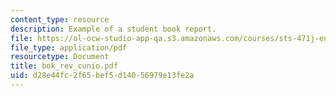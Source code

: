 ```yaml
---
content_type: resource
description: Example of a student book report.
file: https://ol-ocw-studio-app-qa.s3.amazonaws.com/courses/sts-471j-engineering-apollo-the-moon-project-as-a-complex-system-spring-2007/d28e44fc2f65bef5d14056979e13fe2a_bok_rev_cunio.pdf
file_type: application/pdf
resourcetype: Document
title: bok_rev_cunio.pdf
uid: d28e44fc-2f65-bef5-d140-56979e13fe2a
---
```

